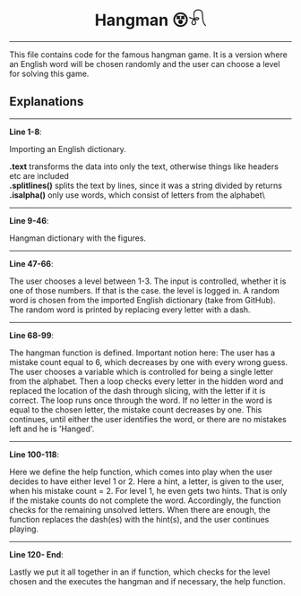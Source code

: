 <h1 align="center">Hangman 😵𓍯</h1>
  
------------

This file contains code for the famous hangman game. It is a version where an English word will be chosen randomly and the user can choose a level for solving this game.

## Explanations
------------

__**Line 1-8**__:

Importing an English dictionary.

__.text__ transforms the data into only the text, otherwise things like headers etc are included \
__.splitlines()__ splits the text by lines, since it was a string divided by returns\
__.isalpha()__ only use words, which consist of letters from the alphabet\

------------

**__Line 9-46__**:

Hangman dictionary with the figures.

------------

__**Line 47-66**__:

The user chooses a level between 1-3. The input is controlled, whether it is one of those numbers. If that is the case. the level is logged in. A random word is chosen from the imported English dictionary (take from GitHub). The random word is printed by replacing every letter with a dash.

------------

**__Line 68-99__**:

The hangman function is defined. Important notion here: The user has a mistake count equal to 6, which decreases by one with every wrong guess. The user chooses a variable which is controlled for being a single letter from the alphabet. Then a loop checks every letter in the hidden word and replaced the location of the dash through slicing, with the letter if it is correct. The loop runs once through the word. If no letter in the word is equal to the chosen letter, the mistake count decreases by one. This continues, until either the user identifies the word, or there are no mistakes left and he is 'Hanged'.

------------

**__Line 100-118__**:

Here we define the help function, which comes into play when the user decides to have either level 1 or 2. Here a hint, a letter, is given to the user, when his mistake count = 2. For level 1, he even gets two hints. That is only if the mistake counts do not complete the word. Accordingly, the function checks for the remaining unsolved letters. When there are enough, the function replaces the dash(es) with the hint(s), and the user continues playing.

------------

**__Line 120- End__**:

Lastly we put it all together in an if function, which checks for the level chosen and the executes the hangman and if necessary, the help function.
